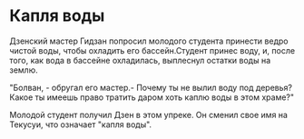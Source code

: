 # Капля воды

Дзенский мастер Гидзан попросил молодого студента принести ведро чистой воды, чтобы охладить его бассейн.Студент принес воду, и, после того, как вода в бассейне охладилась, выплеснул остатки воды на землю.

"Болван, - обругал его мастер.- Почему ты не вылил воду под деревья? Какое ты имеешь право тратить даром хоть каплю воды в этом храме?"

Молодой студент получил Дзен в этом упреке. Он сменил свое имя на Текусуи, что означает "капля воды".
